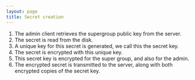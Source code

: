 ```yaml
---
layout: page
title: Secret creation
---
```


1. The admin client retrieves the supergroup public key from the server.
2. The secret is read from the disk.
3. A unique key for this secret is generated, we call this the secret key.
4. The secret is encrypted with this unique key.
5. This secret key is encrypted for the super group, and also for the admin.
6. The encrypted secret is transmitted to the server, along with both encrypted copies of the secret key.

